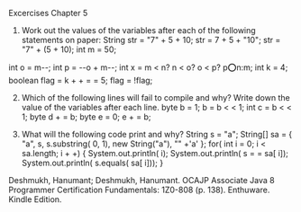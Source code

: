 Excercises Chapter 5

1. Work out the values of the variables after each of the following statements on paper: 
String str = "7" + 5 + 10; 
str = 7 + 5 + "10"; 
str = "7" + (5 + 10); 
int m = 50;

int o = m--; 
int p = --o + m--; 
int x = m < n? n < o? o < p? p:o:n:m; 
int k = 4; 
boolean flag = k + + = = 5; 
flag = !flag; 

2. Which of the following lines will fail to compile and why? Write down the value of the variables after each line. 
byte b = 1;
 b = b < < 1; 
 int c = b < < 1; 
 byte d + = b; 
 byte e = 0; 
 e + = b; 
 
 3. What will the following code print and why? 
 String s = "a"; 
 String[] sa = { "a", s, s.substring( 0, 1), new String("a"), "" +'a' }; 
 for( int i = 0; i < sa.length; i + +)
 { 
 System.out.println( i); 
 System.out.println( s = = sa[ i]); 
 System.out.println( s.equals( sa[ i])); 
 }

Deshmukh, Hanumant; Deshmukh, Hanumant. OCAJP Associate Java 8 Programmer Certification Fundamentals: 1Z0-808 (p. 138). Enthuware. Kindle Edition. 